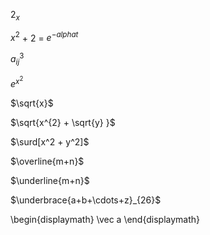 $2_{x}$ 

$x^{2}$ + 2 = $e^{-alpha t}$

$a^{3}_{ij}$

$e^{x^2}$

$\sqrt{x}$

$\sqrt{x^{2} + \sqrt{y} }$ 

 $\surd[x^2 + y^2]$

$\overline{m+n}$

$\underline{m+n}$

$\underbrace{a+b+\cdots+z}_{26}$

\begin{displaymath}
\vec a
\end{displaymath}